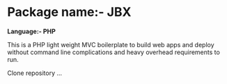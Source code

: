 # Package name:- JBX

 **Language:- PHP**


This is a PHP light weight MVC boilerplate to build web apps and deploy without command line complications and heavy overhead requirements to run.

Clone repository ...
